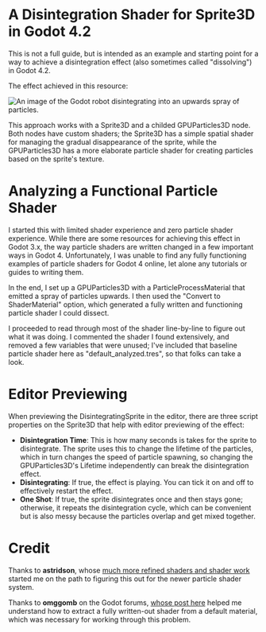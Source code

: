 # A Disintegration Shader for Sprite3D in Godot 4.2
This is not a full guide, but is intended as an example and starting point for a way to achieve a disintegration effect (also sometimes called "dissolving") in Godot 4.2.

The effect achieved in this resource:

![An image of the Godot robot disintegrating into an upwards spray of particles.](https://i.imgur.com/dnGPswU.gif)

This approach works with a Sprite3D and a childed GPUParticles3D node. Both nodes have custom shaders; the Sprite3D has a simple spatial shader for managing the gradual disappearance of the sprite, while the GPUParticles3D has a more elaborate particle shader for creating particles based on the sprite's texture.

# Analyzing a Functional Particle Shader 
I started this with limited shader experience and zero particle shader experience. While there are some resources for achieving this effect in Godot 3.x, the way particle shaders are written changed in a few important ways in Godot 4. Unfortunately, I was unable to find any fully functioning examples of particle shaders for Godot 4 online, let alone any tutorials or guides to writing them.

In the end, I set up a GPUParticles3D with a ParticleProcessMaterial that emitted a spray of particles upwards. I then used the "Convert to ShaderMaterial" option, which generated a fully written and functioning particle shader I could dissect.

I proceeded to read through most of the shader line-by-line to figure out what it was doing. I commented the shader I found extensively, and removed a few variables that were unused; I've included that baseline particle shader here as "default_analyzed.tres", so that folks can take a look.

# Editor Previewing
When previewing the DisintegratingSprite in the editor, there are three script properties on the Sprite3D that help with editor previewing of the effect:

- **Disintegration Time**: This is how many seconds is takes for the sprite to disintegrate. The sprite uses this to change the lifetime of the particles, which in turn changes the speed of particle spawning, so changing the GPUParticles3D's Lifetime independently can break the disintegration effect. 
- **Disintegrating**: If true, the effect is playing. You can tick it on and off to effectively restart the effect.
- **One Shot**: If true, the sprite disintegrates once and then stays gone; otherwise, it repeats the disintegration cycle, which can be convenient but is also messy because the particles overlap and get mixed together.

# Credit

Thanks to **astridson**, whose [much more refined shaders and shader work](https://github.com/Astridson/godot-disintegration-effect-examples) started me on the path to figuring this out for the newer particle shader system.

Thanks to **omggomb** on the Godot forums, [whose post here](https://forum.godotengine.org/t/where-can-i-find-a-copy-of-the-default-spatial-shader/19078) helped me understand how to extract a fully written-out shader from a default material, which was necessary for working through this problem.
